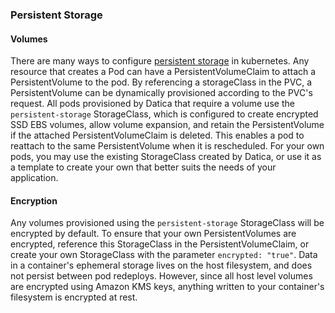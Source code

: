 ### Persistent Storage

#### Volumes
There are many ways to configure [persistent storage](https://kubernetes.io/docs/concepts/storage/persistent-volumes) in kubernetes. Any resource that creates a Pod can have a PersistentVolumeClaim to attach a PersistentVolume to the pod. By referencing a storageClass in the PVC, a PersistentVolume can be dynamically provisioned according to the PVC's request. All pods provisioned by Datica that require a volume use the `persistent-storage` StorageClass, which is configured to create encrypted SSD EBS volumes, allow volume expansion, and retain the PersistentVolume if the attached PersistentVolumeClaim is deleted. This enables a pod to reattach to the same PersistentVolume when it is rescheduled. For your own pods, you may use the existing StorageClass created by Datica, or use it as a template to create your own that better suits the needs of your application.

#### Encryption
Any volumes provisioned using the `persistent-storage` StorageClass will be encrypted by default. To ensure that your own PersistentVolumes are encrypted, reference this StorageClass in the PersistentVolumeClaim, or create your own StorageClass with the parameter `encrypted: "true"`. Data in a container's ephemeral storage lives on the host filesystem, and does not persist between pod redeploys. However, since all host level volumes are encrypted using Amazon KMS keys, anything written to your container's filesystem is encrypted at rest.